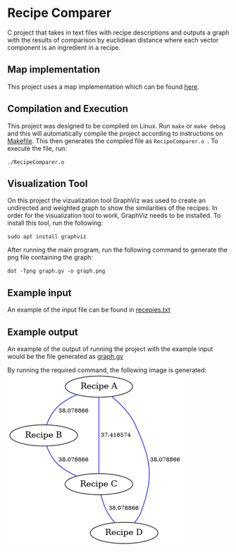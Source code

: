 # Recipe Comparer

C project that takes in text files with recipe descriptions and outputs a graph with the results of comparison by euclidiean distance where each vector component is an ingredient in a recipe.

## Map implementation

This project uses a map implementation which can be found [here](https://github.com/rxi/map).

## Compilation and Execution

This project was designed to be compiled on Linux. Run `make` or `make debug` and this will automatically compile the project according to instructions on [Makefile](Makefile).
This then generates the compiled file as `RecipeComparer.o `. To execute the file, run: 
```
./RecipeComparer.o
```

## Visualization Tool
On this project the vizualization tool GraphViz was used to create an undirected and weighted graph to show the similarities of the recipes. 
In order for the visualization tool to work, GraphViz needs to be installed. To install this tool, run the following: 

```
sudo apt install graphviz
```
After running the main program, run the following command to generate the png file containing the graph:
```
dot -Tpng graph.gv -o graph.png
```
## Example input
An example of the input file can be found in [recepies.txt](recepies.txt)

## Example output 
An example of the output of running the project with the example input would be the file generated as [graph.gv](graph.gv)

By running the required command, the following image is generated: 
![](graph.png)
